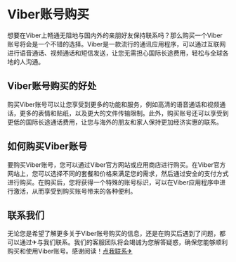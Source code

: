 # Viber账号购买

想要在Viber上畅通无阻地与国内外的亲朋好友保持联系吗？那么购买一个Viber账号将会是一个不错的选择。Viber是一款流行的通讯应用程序，可以通过互联网进行语音通话、视频通话和短信发送，让您无需担心国际长途费用，轻松与全球各地的人沟通。

## Viber账号购买的好处

购买Viber账号可以让您享受到更多的功能和服务，例如高清的语音通话和视频通话，更多的表情和贴纸，以及更大的文件传输限制。此外，购买账号还可以享受到更低的国际长途通话费用，让您与海外的朋友和家人保持更加经济实惠的联系。

## 如何购买Viber账号

要购买Viber账号，您可以通过Viber官方网站或应用商店进行购买。在Viber官方网站上，您可以选择不同的套餐和价格来满足您的需求，然后通过安全的支付方式进行购买。在购买后，您将获得一个特殊的账号标识，可以在Viber应用程序中进行激活，从而享受到购买账号带来的各种便利。

## 联系我们

无论您是希望了解更多关于Viber账号购买的信息，还是在购买后遇到了问题，都可以通过✈与我们联系。我们的客服团队将会竭诚为您解答疑惑，确保您能够顺利购买和使用Viber账号。感谢阅读！[点我联系✈](https://gm.G208.com)